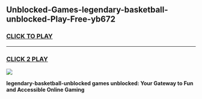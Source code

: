 
## Unblocked-Games-legendary-basketball-unblocked-Play-Free-yb672
<h3>
<a href="https://premium76.site?title=legendary-basketball-unblocked&ref=18A1">CLICK TO PLAY</a></h3>
<hr>

<h3>
<a href="https://premium76.site?title=legendary-basketball-unblocked&ref=18A1">CLICK 2 PLAY</a>
  
</h3>

<a href="https://premium76.site?title=legendary-basketball-unblocked&ref=18A1"><img src="https://clearcache.store/games.png"></a>


**legendary-basketball-unblocked games unblocked: Your Gateway to Fun and Accessible Online Gaming**
